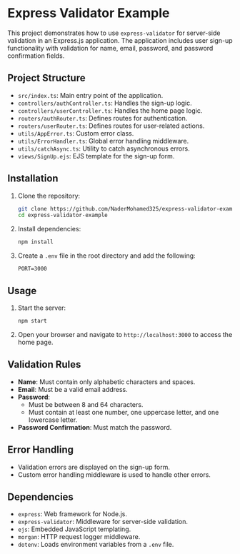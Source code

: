 # Express Validator Example

This project demonstrates how to use `express-validator` for server-side validation in an Express.js application. The application includes user sign-up functionality with validation for name, email, password, and password confirmation fields.

## Project Structure

- `src/index.ts`: Main entry point of the application.
- `controllers/authController.ts`: Handles the sign-up logic.
- `controllers/userController.ts`: Handles the home page logic.
- `routers/authRouter.ts`: Defines routes for authentication.
- `routers/userRouter.ts`: Defines routes for user-related actions.
- `utils/AppError.ts`: Custom error class.
- `utils/ErrorHandler.ts`: Global error handling middleware.
- `utils/catchAsync.ts`: Utility to catch asynchronous errors.
- `views/SignUp.ejs`: EJS template for the sign-up form.

## Installation

1. Clone the repository:
    ```sh
    git clone https://github.com/NaderMohamed325/express-validator-example.git
    cd express-validator-example
    ```

2. Install dependencies:
    ```sh
    npm install
    ```

3. Create a `.env` file in the root directory and add the following:
    ```env
    PORT=3000
    ```

## Usage

1. Start the server:
    ```sh
    npm start
    ```

2. Open your browser and navigate to `http://localhost:3000` to access the home page.

## Validation Rules

- **Name**: Must contain only alphabetic characters and spaces.
- **Email**: Must be a valid email address.
- **Password**: 
  - Must be between 8 and 64 characters.
  - Must contain at least one number, one uppercase letter, and one lowercase letter.
- **Password Confirmation**: Must match the password.

## Error Handling

- Validation errors are displayed on the sign-up form.
- Custom error handling middleware is used to handle other errors.

## Dependencies

- `express`: Web framework for Node.js.
- `express-validator`: Middleware for server-side validation.
- `ejs`: Embedded JavaScript templating.
- `morgan`: HTTP request logger middleware.
- `dotenv`: Loads environment variables from a `.env` file.

